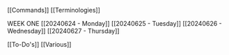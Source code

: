 [[Commands]]
[[Terminologies]]

WEEK ONE
[[20240624 - Monday]]
[[20240625 - Tuesday]]
[[20240626 - Wednesday]]
[[20240627 - Thursday]]

[[To-Do's]]
[[Various]]